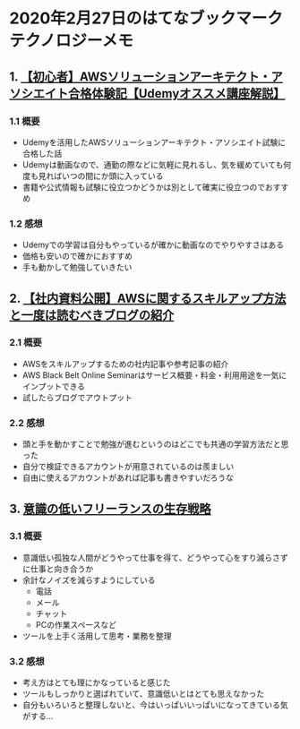 # 2020年2月27日のはてなブックマークテクノロジーメモ

## 1. [【初心者】AWSソリューションアーキテクト・アソシエイト合格体験記【Udemyオススメ講座解説】](https://ya6mablog.com/how-to-learn-aws-saa/)

### 1.1 概要

- Udemyを活用したAWSソリューションアーキテクト・アソシエイト試験に合格した話
- Udemyは動画なので、通勤の際などに気軽に見れるし、気を緩めていても何度も見ればいつの間にか頭に入っている
- 書籍や公式情報も試験に役立つかどうかは別として確実に役立つのでおすすめ

### 1.2 感想

- Udemyでの学習は自分もやっているが確かに動画なのでやりやすさはある
- 価格も安いので確かにおすすめ
- 手も動かして勉強していきたい

## 2. [【社内資料公開】AWSに関するスキルアップ方法と一度は読むべきブログの紹介](https://dev.classmethod.jp/cloud/aws/aws-study-kaji/)

### 2.1 概要

- AWSをスキルアップするための社内記事や参考記事の紹介
- AWS Black Belt Online Seminarはサービス概要・料金・利用用途を一気にインプットできる
- 試したらブログでアウトプット

### 2.2 感想

- 頭と手を動かすことで勉強が進むというのはどこでも共通の学習方法だと思った
- 自分で検証できるアカウントが用意されているのは羨ましい
- 自由に使えるアカウントがあれば記事も書きやすいだろうな

## 3. [意識の低いフリーランスの生存戦略](https://anond.hatelabo.jp/20200226010709)

### 3.1 概要

- 意識低い孤独な人間がどうやって仕事を得て、どうやって心をすり減らさずに仕事と向き合うか
- 余計なノイズを減らすようにしている
  - 電話
  - メール
  - チャット
  - PCの作業スペースなど
- ツールを上手く活用して思考・業務を整理

### 3.2 感想

- 考え方はとても理にかなっていると感じた
- ツールもしっかりと選ばれていて、意識低いとはとても思えなかった
- 自分もいろいろと整理しないと、今はいっぱいいっぱいになってきている気がする…
